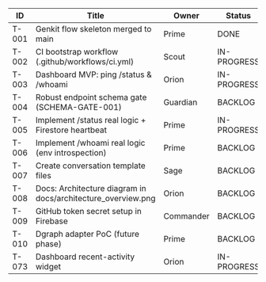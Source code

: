 | ID    | Title                                      | Owner     | Status       | Priority | Notes                              |
|-------|--------------------------------------------|-----------|--------------|----------|------------------------------------|
| T-001 | Genkit flow skeleton merged to main       | Prime     | DONE         | P0       | PR #124 merged 7c3b1f2            |
| T-002 | CI bootstrap workflow (.github/workflows/ci.yml) | Scout     | IN-PROGRESS | P0       | Branch feature/ci-bootstrap       |
| T-003 | Dashboard MVP: ping /status & /whoami     | Orion     | IN-PROGRESS  | P1       | src/pages/index.tsx               |
| T-004 | Robust endpoint schema gate (SCHEMA-GATE-001) | Guardian  | BACKLOG      | P0       | replace placeholder diff          |
| T-005 | Implement /status real logic + Firestore heartbeat | Prime     | IN-PROGRESS | P1       | depends on T-002 CI               |
| T-006 | Implement /whoami real logic (env introspection) | Prime     | BACKLOG      | P1       | after T-005                       |
| T-007 | Create conversation template files        | Sage      | BACKLOG      | P2       | templates/prompt.md, response.md  |
| T-008 | Docs: Architecture diagram in docs/architecture_overview.png | Orion     | BACKLOG      | P3       | optional but nice                 |
| T-009 | GitHub token secret setup in Firebase     | Commander | BACKLOG      | P0       | needed before create-pr flow      |
| T-010 | Dgraph adapter PoC (future phase)         | Prime     | BACKLOG      | P4       | —                                  |
| T-073 | Dashboard recent-activity widget          | Orion     | IN-PROGRESS  | P1       | —                                  |